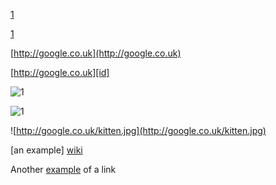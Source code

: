 [1](http://google.co.uk)

  [1](http://google.co.uk)

[http://google.co.uk](http://google.co.uk)

[http://google.co.uk][id]

![1](http://google.co.uk/kitten.jpg)

  ![1](http://google.co.uk/kitten.jpg)

![http://google.co.uk/kitten.jpg](http://google.co.uk/kitten.jpg)

[an example] [wiki]

Another [example][wiki] of a link

[wiki]: http://en.wikipedia.org/wiki/Tourism_in_Germany